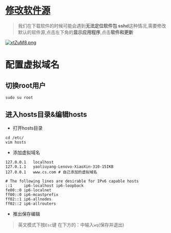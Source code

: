 # [修改软件源](https://blog.csdn.net/aodechudawei/article/details/122433257)

> 我们在下载软件的时候可能会遇到**无法定位软件包 sshd**这种情况,需要修改默认的软件源,点击左下角的**显示应用程序**,点击**软件和更新**

[![xtZuM8.png](https://s1.ax1x.com/2022/10/10/xtZuM8.png)](https://imgse.com/i/xtZuM8)

#  配置虚拟域名

## 切换root用户

```shell
sudo su root 
```

##  进入hosts目录&编辑hosts

- 打开hosts目录

```shell
cd /etc/
vim hosts
```

- 添加虚拟域名

```shell
127.0.0.1	localhost
127.0.1.1	yaoliuyang-Lenovo-XiaoXin-310-15IKB
127.0.0.1   www.cs.com # 自己添加的虚拟域名

# The following lines are desirable for IPv6 capable hosts
::1     ip6-localhost ip6-loopback
fe00::0 ip6-localnet
ff00::0 ip6-mcastprefix
ff02::1 ip6-allnodes
ff02::2 ip6-allrouters
```

- 推出保存编辑

> 英文模式下按`Esc`键 在下方的：中输入`wq`(保存并退出)



